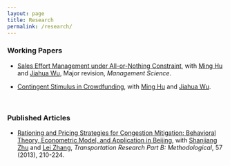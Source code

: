 ```yaml
---
layout: page
title: Research
permalink: /research/
---
```

### Working Papers

* [Sales Effort Management under All-or-Nothing Constraint](https://ssrn.com/abstract=3506499), with [Ming Hu](http://ming.hu/) and [Jiahua Wu](http://www.imperial.ac.uk/people/j.wu), Major revision, *Management Science*.

* [Contingent Stimulus in Crowdfunding](http://ssrn.com/abstract=2925962), with [Ming Hu](http://ming.hu/) and [Jiahua Wu](http://www.imperial.ac.uk/people/j.wu).

<br/>

### Published Articles
* [Rationing and Pricing Strategies for Congestion Mitigation: Behavioral Theory, Econometric Model, and Application in Beijing](http://dx.doi.org/10.1016/j.trb.2013.07.013),  with [Shanjiang Zhu](http://civil.gmu.edu/people/shanjiang-zhu) and [Lei Zhang](http://lei.umd.edu/index.html), *Transportation Research Part B: Methodological*, 57 (2013), 210-224.
